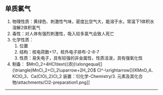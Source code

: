 ## 单质氯气
1. 物理性质：黄绿色、刺激性气味，密度比空气大，能溶于水，常温下1体积水溶解2体积氯气
2. 毒性：对人体有强烈刺激性，吸入较多氯气会致人死亡
3. 化学性质：
	1. 位置
	 2. 结构：核电荷数+17，核外电子排布-2-8-7
	  3. 性质：易失电子，具有较强的非金属性，性质活泼，具有强氧化性
4. 制备：
$MnO_2+4HCl\text{(浓)}\xlongequal[]{\triangle}MnCl_2+Cl_2\uparrow+2H_2O$ Cl^-\xrightarrow[]{KMnO_4、KClO_3、Ca(ClO)_2}Cl_2
	 装置：![[化学-Chemistry/3. 元素及其化合物/attachments/Cl2-preparation1.png]]
---
